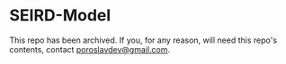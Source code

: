 # SEIRD-Model
This repo has been archived. If you, for any reason, will need this repo's contents, contact poroslavdev@gmail.com.
